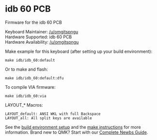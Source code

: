 # idb 60 PCB

Firmware for the idb 60 PCB

Keyboard Maintainer: [/u/omgitspngu](https://github.com/itspngu)  
Hardware Supported: idb 60 PCB  
Hardware Availability: [/u/omgitspngu](https://www.reddit.com/user/omgitspngu/)  

Make example for this keyboard (after setting up your build environment):

    make idb/idb_60:default

Or to make and flash:

    make idb/idb_60:default:dfu
	
To compile VIA firmware:

	make idb/idb_60:via
	
LAYOUT_* Macros:

	LAYOUT_default: ANSI WKL with full Backspace
	LAYOUT_all: All split keys are available

See the [build environment setup](https://docs.qmk.fm/#/getting_started_build_tools) and the [make instructions](https://docs.qmk.fm/#/getting_started_make_guide) for more information. Brand new to QMK? Start with our [Complete Newbs Guide](https://docs.qmk.fm/#/newbs).
